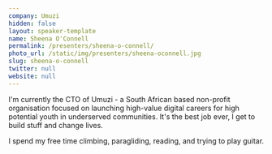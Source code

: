 ```yaml
---
company: Umuzi
hidden: false
layout: speaker-template
name: Sheena O'Connell
permalink: /presenters/sheena-o-connell/
photo_url: /static/img/presenters/sheena-oconnell.jpg
slug: sheena-o-connell
twitter: null
website: null
---
```


I'm currently the CTO of Umuzi - a South African based non-profit organisation focused on launching high-value digital careers for high potential youth in underserved communities.  It's the best job ever, I get to build stuff and change lives.

I spend my free time climbing, paragliding, reading, and trying to play guitar.
